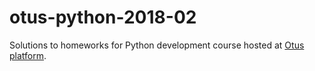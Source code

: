 # otus-python-2018-02
Solutions to homeworks for Python development course hosted at [Otus platform](https://otus.ru).

